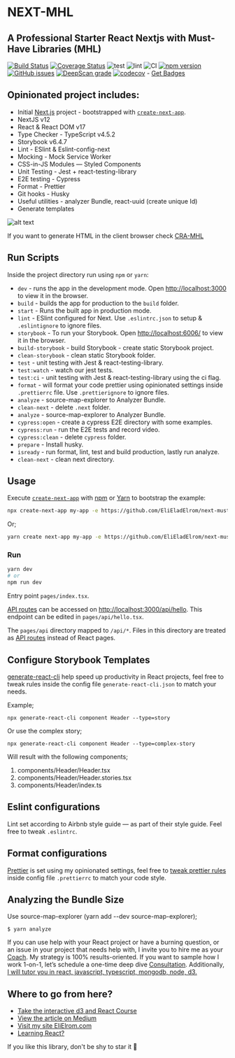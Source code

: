 # NEXT-MHL
## A Professional Starter React Nextjs with Must-Have Libraries (MHL) 

[![Build Status](https://travis-ci.org/EliEladElrom/next-must-have-libraries.svg?branch=main)](https://travis-ci.org/EliEladElrom/next-must-have-libraries)
[![Coverage Status](https://coveralls.io/repos/github/EliEladElrom/next-must-have-libraries/badge.svg?branch=main)](https://coveralls.io/github/EliEladElrom/next-must-have-libraries?branch=main)
![test](https://github.com/EliEladElrom/next-must-have-libraries/workflows/test/badge.svg)
![lint](https://github.com/EliEladElrom/next-must-have-libraries/workflows/lint/badge.svg)
![CI](https://github.com/EliEladElrom/next-must-have-libraries/workflows/CI/badge.svg)
[![npm version](https://badge.fury.io/js/next-must-have-libraries.svg)](https://badge.fury.io/js/next-must-have-libraries)
[![GitHub issues](https://img.shields.io/github/issues/EliEladElrom/next-must-have-libraries)](https://github.com/EliEladElrom/next-must-have-libraries/issues)
[![DeepScan grade](https://deepscan.io/api/teams/11491/projects/14393/branches/266604/badge/grade.svg)](https://deepscan.io/dashboard#view=project&tid=11491&pid=14393&bid=266604)
[![codecov](https://codecov.io/gh/EliEladElrom/next-must-have-libraries/branch/main/graph/badge.svg?token=6HEUnw0uTD)](undefined) - [Get Badges](https://medium.com/react-courses/set-an-ultimate-react-automated-dev-ci-cycle-with-husky-jest-puppeteer-github-actions-codecov-46b923c4f8e3)

## Opinionated project includes:

- Initial [Next.js](https://nextjs.org/) project - bootstrapped with [`create-next-app`](https://github.com/vercel/next.js/tree/canary/packages/create-next-app).
- NextJS v12
- React & React DOM v17
- Type Checker - TypeScript v4.5.2
- Storybook v6.4.7
- Lint - ESlint & Eslint-config-next
- Mocking - Mock Service Worker
- CSS-in-JS Modules — Styled Components
- Unit Testing - Jest + react-testing-library
- E2E testing - Cypress
- Format - Prettier
- Git hooks - Husky
- Useful utilities - analyzer Bundle, react-uuid (create unique Id)
- Generate templates

![alt text](https://miro.medium.com/max/1400/1*XYPQ7W7oCRGVTcFIoOq27Q.jpeg)

If you want to generate HTML in the client browser check [CRA-MHL](https://github.com/EliEladElrom/cra-template-must-have-libraries)

## Run Scripts

Inside the project directory run using `npm` or `yarn`:

- `dev` - runs the app in the development mode. Open [http://localhost:3000](http://localhost:3000) to view it in the browser.
- `build` - builds the app for production to the `build` folder.
- `start` - Runs the built app in production mode.
- `lint` - ESlint configured for Next. Use `.eslintrc.json` to setup & `.eslintignore` to ignore files.
- `storybook` - To run your Storybook. Open [http://localhost:6006/](http://localhost:6006/) to view it in the browser.
- `build-storybook` - build Storybook - create static Storybook project.
- `clean-storybook` - clean static Storybook folder.
- `test` - unit testing with Jest & react-testing-library.
- `test:watch` - watch our jest tests.
- `test:ci` - unit testing with Jest & react-testing-library using the ci flag.
- `format` - will format your code prettier using opinionated settings inside `.prettierrc` file. Use `.prettierignore` to ignore files.
- `analyze` - source-map-explorer to Analyzer Bundle.
- `clean-next` - delete `.next` folder.
- `analyze` - source-map-explorer to Analyzer Bundle.
- `cypress:open` - create a cypress E2E directory with some examples.
- `cypress:run` - run the E2E tests and record video.
- `cypress:clean` - delete `cypress` folder.
- `prepare` - Install husky.
- `isready` - run format, lint, test and build production, lastly run analyze.
- `clean-next` - clean next directory.


## Usage

Execute [`create-next-app`](https://github.com/vercel/next.js/tree/canary/packages/create-next-app) with [npm](https://docs.npmjs.com/cli/init) or [Yarn](https://yarnpkg.com/lang/en/docs/cli/create/) to bootstrap the example:

```bash
npx create-next-app my-app -e https://github.com/EliEladElrom/next-must-have-libraries
```

Or;

```bash
yarn create next-app my-app -e https://github.com/EliEladElrom/next-must-have-libraries
```

### Run

```bash
yarn dev
# or
npm run dev
```

Entry point `pages/index.tsx`.

[API routes](https://nextjs.org/docs/api-routes/introduction) can be accessed on [http://localhost:3000/api/hello](http://localhost:3000/api/hello). This endpoint can be edited in `pages/api/hello.tsx`.

The `pages/api` directory mapped to `/api/*`. Files in this directory are treated as [API routes](https://nextjs.org/docs/api-routes/introduction) instead of React pages.

## Configure Storybook Templates

[generate-react-cli](https://github.com/arminbro/generate-react-cli) help speed up productivity in React projects, feel free to tweak rules inside the config file `generate-react-cli.json` to match your needs.

Example;

```
npx generate-react-cli component Header --type=story
```

Or use the complex story;

```
npx generate-react-cli component Header --type=complex-story
```

Will result with the following components;

1. components/Header/Header.tsx
2. components/Header/Header.stories.tsx
3. components/Header/index.ts

## Eslint configurations

Lint set according to Airbnb style guide — as part of their style guide. Feel free to tweak `.eslintrc`.

## Format configurations

[Prettier](https://prettier.io/) is set using my opinionated settings, feel free to [tweak prettier rules](https://prettier.io/docs/en/configuration.html) inside config file `.prettierrc` to match your code style.

## Analyzing the Bundle Size

Use source-map-explorer (yarn add  --dev source-map-explorer);

````
$ yarn analyze
````

If you can use help with your React project or have a burning question, or an issue in your project that needs help with, I invite you to hire me as your [Coach](https://elielrom.com). My strategy is 100% results-oriented. If you want to sample how I work 1-on-1, let’s schedule a one-time deep dive [Consultation](https://elielrom.com/CoachingHourly).
Additionally, [I will tutor you in react, javascript, typescript, mongodb, node, d3.](https://www.fiverr.com/elieladelrom/tutor-you-in-react-javascript-typescript-mongodb-node-d3) 

## Where to go from here?

- [Take the interactive d3 and React Course](https://www.udemy.com/course/integrating-d3js-with-react/?referralCode=4C1ADE35AB8633B90205)
- [View the article on Medium](https://medium.com/react-courses/setting-up-an-opinionated-starter-nextjs-professional-react-17-project-with-must-have-reactjs-5c99577e3641)
- [Visit my site EliElrom.com](https://elielrom.com)
- [Learning React?](https://github.com/EliEladElrom/react-tutorials)

If you like this library, don't be shy to star it 🙏
